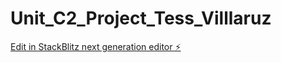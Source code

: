 # Unit_C2_Project_Tess_Villlaruz

[Edit in StackBlitz next generation editor ⚡️](https://stackblitz.com/~/github.com/tessv6/Unit_C2_Project_Tess_Villlaruz)